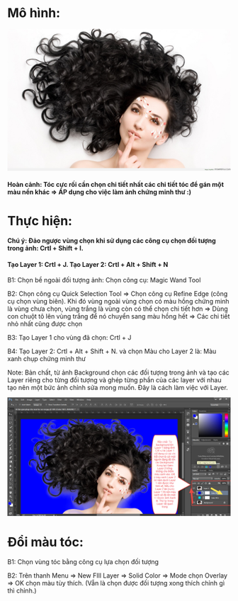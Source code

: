 # Mô hình:

![](/image/anh4.jpg)

#### Hoàn cảnh: Tóc cực rối cần chọn chi tiết nhất các chi tiết tóc để gán một màu nền khác => ÁP dụng cho việc làm ảnh chứng minh thư :)

# Thực hiện: 

#### Chú ý: Đảo ngược vùng chọn khi sử dụng các công cụ chọn đối tượng trong ảnh: Crtl + Shift + I. 
#### Tạo Layer 1: Crtl + J. Tạo Layer 2: Crtl + Alt + Shift + N

B1: Chọn bề ngoài đối tượng ảnh: Chọn công cụ: Magic Wand Tool

B2: Chọn công cụ Quick Selection Tool => Chọn công cụ Refine Edge (công cụ chọn vùng biên). Khi đó vùng ngoài vùng chọn có màu hồng chứng minh là vùng chưa chọn, vùng trắng là vùng còn có thể chọn chi tiết hơn => Dùng con chuột tô lên vùng trắng để nó chuyển sang màu hồng hết => Các chi tiết nhỏ nhất cũng được chọn

B3: Tạo Layer 1 cho vùng đã chọn: Crtl + J

B4: Tạo Layer 2: Crtl + Alt + Shift + N. và chọn Màu cho Layer 2 là: Màu xanh chụp chứng minh thư

Note: Bản chất, từ ảnh Background chọn các đối tượng trong ảnh và tạo các Layer riêng cho từng đối tượng và ghép từng phần của các layer với nhau tạo nên một bức ảnh chỉnh sửa mong muốn. Đây là cách làm việc với Layer. 

![](/image/anh55.png)


# Đổi màu tóc:

B1: Chọn vùng tóc bằng công cụ lựa chọn đối tượng

B2: Trên thanh Menu => New FIll Layer => Solid Color => Mode chọn Overlay => OK chọn màu tùy thích.
(Vẫn là chọn được đối tượng xong thích chỉnh gì thì chỉnh.)

